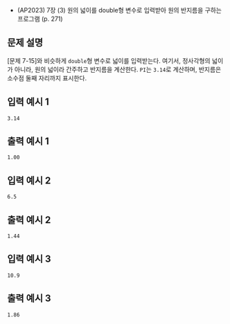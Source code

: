 - (AP2023) 7장 (3) 원의 넓이를 double형 변수로 입력받아 원의 반지름을 구하는 프로그램 (p. 271)
## 문제 설명
[문제 7-15]와 비슷하게 ``double``형 변수로 넓이를 입력받는다.
여기서, 정사각형의 넓이가 아니라, 원의 넓이라 간주하고 반지름을 계산한다.
``PI``는 ``3.14``로 계산하며, 반지름은 소수점 둘째 자리까지 표시한다.

## 입력 예시 1
``3.14``

## 출력 예시 1
``1.00``

## 입력 예시 2
``6.5``

## 출력 예시 2
``1.44``

## 입력 예시 3
``10.9``

## 출력 예시 3
``1.86``
